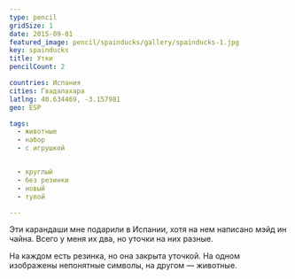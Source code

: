 ```yaml
---
type: pencil
gridSize: 1
date: 2015-09-01
featured_image: pencil/spainducks/gallery/spainducks-1.jpg
key: spainducks
title: Утки
pencilCount: 2

countries: Испания
cities: Гвадалахара
latlng: 40.634469, -3.157981
geo: ESP

tags:
  - животные
  - набор
  - с игрушкой


  - круглый
  - без резинки
  - новый
  - тупой

---
```


Эти карандаши мне подарили в Испании, хотя на нем написано мэйд ин чайна. Всего у меня их два, но уточки на них разные.

На каждом есть резинка, но она закрыта уточкой. На одном изображены непонятные символы, на другом — животные.
